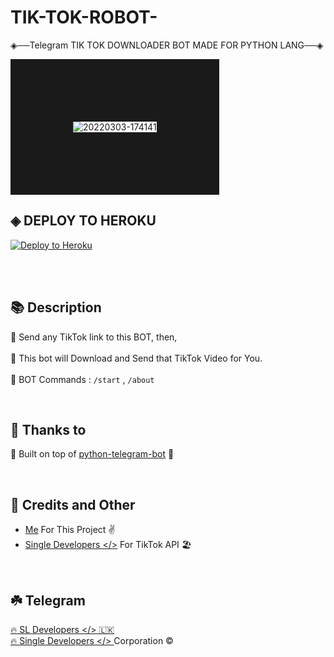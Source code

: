 # TIK-TOK-ROBOT-
◈──Telegram TIK TOK DOWNLOADER BOT MADE FOR PYTHON LANG──◈

<img src="https://i.ibb.co/T0qdn7x/20220303-174141.jpg" alt="20220303-174141" border="100">

## ◈ DEPLOY TO HEROKU

<p><a href="https://heroku.com/deploy?template=https://github.com/dulensathsara/TIK-TOK-ROBOT-"><img src="https://www.herokucdn.com/deploy/button.svg" alt="Deploy to Heroku"/></a></p>

<br>
<br>


## 📚 Description 

🔗 Send any TikTok link to this BOT, then,</br></br>
🚀 This bot will Download and Send that TikTok Video for You. </br></br>
🔑 BOT Commands : `/start` , `/about`

<br>

## 🤝 Thanks to 

🔌 Built on top of [python-telegram-bot](https://python-telegram-bot.org/) 🐍

<br>

## 🎯 Credits and Other
- [Me](https://github.com/Malith-Rukshan) For This Project ✌️
- [Single Developers </>](https://github.com/Single-Developers) For TikTok API 🏖

<br>

## ☘️ Telegram

[🔥 SL Developers </> 🇱🇰](https://t.me/SL_Developers)<br>
[🔥 Single Developers </> ](https://t.me/SingleDevelopers) Corporation ©️

##
